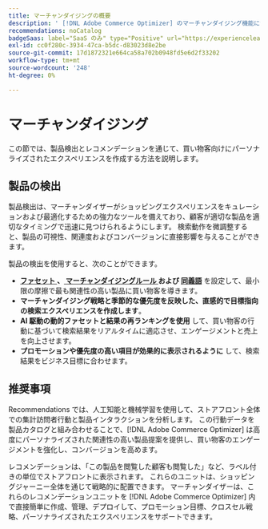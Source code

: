 ```yaml
---
title: マーチャンダイジングの概要
description: ' [!DNL Adobe Commerce Optimizer] のマーチャンダイジング機能について説明します。'
recommendations: noCatalog
badgeSaas: label="SaaS のみ" type="Positive" url="https://experienceleague.adobe.com/ja/docs/commerce/user-guides/product-solutions" tooltip="Adobe Commerce as a Cloud ServiceおよびAdobe Commerce Optimizer プロジェクトにのみ適用されます（Adobeで管理される SaaS インフラストラクチャ）。"
exl-id: cc0f280c-3934-47ca-b5dc-d83023d8e2be
source-git-commit: 17d1872321e664ca58a702b0948fd5e6d2f33202
workflow-type: tm+mt
source-wordcount: '248'
ht-degree: 0%

---
```


# マーチャンダイジング

この節では、製品検出とレコメンデーションを通じて、買い物客向けにパーソナライズされたエクスペリエンスを作成する方法を説明します。

## 製品の検出

製品検出は、マーチャンダイザーがショッピングエクスペリエンスをキュレーションおよび最適化するための強力なツールを備えており、顧客が適切な製品を適切なタイミングで迅速に見つけられるようにします。 検索動作を微調整すると、製品の可視性、関連度およびコンバージョンに直接影響を与えることができます。

製品の検出を使用すると、次のことができます。

* **[ ファセット ](./facets/overview.md)、[ マーチャンダイジングルール ](./rules/overview.md) および [ 同義語](./synonyms/overview.md)** を設定して、最小限の摩擦で最も関連性の高い製品に買い物客を導きます。
* **マーチャンダイジング戦略と季節的な優先度を反映した、直感的で目標指向の検索エクスペリエンスを作成します**。
* **AI 駆動の動的ファセットと結果の再ランキングを使用** して、買い物客の行動に基づいて検索結果をリアルタイムに適応させ、エンゲージメントと売上を向上させます。
* **プロモーションや優先度の高い項目が効果的に表示されるように** して、検索結果をビジネス目標に合わせます。

## 推奨事項

Recommendations では、人工知能と機械学習を使用して、ストアフロント全体での集計訪問者行動と製品インタラクションを分析します。 この行動データを製品カタログと組み合わせることで、[!DNL Adobe Commerce Optimizer] は高度にパーソナライズされた関連性の高い製品提案を提供し、買い物客のエンゲージメントを強化し、コンバージョンを高めます。

レコメンデーションは、「この製品を閲覧した顧客も閲覧した」など、ラベル付きの単位でストアフロントに表示されます。 これらのユニットは、ショッピングジャーニー全体を通じて戦略的に配置できます。 マーチャンダイザーは、これらのレコメンデーションユニットを [!DNL Adobe Commerce Optimizer] 内で直接簡単に作成、管理、デプロイして、プロモーション目標、クロスセル戦略、パーソナライズされたエクスペリエンスをサポートできます。
